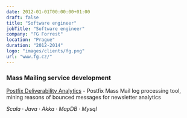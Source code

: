 ```yaml
---
date: 2012-01-01T00:00:00+01:00
draft: false
title: "Software engineer"
jobTitle: "Software engineer"
company: "FG Forrest"
location: "Prague"
duration: "2012-2014"
logo: "images/clients/fg.png"
url: "www.fg.cz/"
---
```

### Mass Mailing service development

[Postfix Deliverability Analytics](https://github.com/FgForrest/Postfix-Deliverability-Analytics) - Postfix Mass Mail log processing tool, mining reasons of bounced messages for newsletter analytics

*Scala · Java · Akka · MapDB · Mysql*